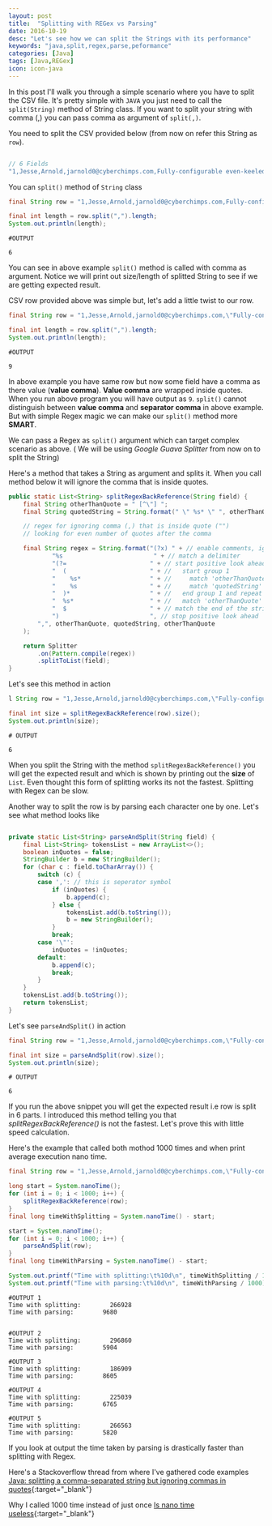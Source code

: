 ```yaml
---
layout: post
title:  "Splitting with REGex vs Parsing"
date: 2016-10-19
desc: "Let's see how we can split the Strings with its performance"
keywords: "java,split,regex,parse,peformance"
categories: [Java]
tags: [Java,REGex]
icon: icon-java
---
```


In this post I'll walk you through a simple scenario where you have to split the CSV file. It's pretty simple with `JAVA` you just need to call the `split(String)` method of String class. If you want to split your string with comma (,) you can pass comma as argument of `split(,)`.

You need to split the CSV provided below (from now on refer this String as `row`).

```java

// 6 Fields
"1,Jesse,Arnold,jarnold0@cyberchimps.com,Fully-configurable even-keeled portal,65001 Jenna Alley";
```
You can `split()` method of `String` class

```java
final String row = "1,Jesse,Arnold,jarnold0@cyberchimps.com,Fully-configurable even-keeled portal,65001 Jenna Alley";

final int length = row.split(",").length;
System.out.println(length);
```
```
#OUTPUT

6
```
You can see in above example `split()` method is called with comma as argument. Notice we will print out size/length of splitted String to see if we are getting expected result. 

CSV row provided above was simple but, let's add a little twist to our row.

```java
final String row = "1,Jesse,Arnold,jarnold0@cyberchimps.com,\"Fully-configurable, even-keeled, portal\",\"65001, Jenna Alley\"";

final int length = row.split(",").length;
System.out.println(length);
```
```
#OUTPUT

9
```

In above example you have same row but now some field have a comma as there value (**value comma**). **Value comma** are wrapped inside quotes. When you run above program you will have output as `9`. `split()` cannot distinguish between **value comma** and **separator comma** in above example. But with simple Regex magic we can make our `split()` method more **SMART**.

We can pass a Regex as `split()` argument which can target complex scenario as above. ( We will be using *Google Guava Splitter* from now on to split the String)

Here's a method that takes a String as argument and splits it. When you call method below it will ignore the comma that is inside quotes.


```java
public static List<String> splitRegexBackReference(String field) {
    final String otherThanQuote = " [^\"] ";
    final String quotedString = String.format(" \" %s* \" ", otherThanQuote);

    // regex for ignoring comma (,) that is inside quote ("")
    // looking for even number of quotes after the comma

    final String regex = String.format("(?x) " + // enable comments, ignore white spaces
            "%s                         " + // match a delimiter
            "(?=                       " + // start positive look ahead
            "  (                       " + //   start group 1
            "    %s*                   " + //     match 'otherThanQuote' zero or more times
            "    %s                    " + //     match 'quotedString'
            "  )*                      " + //   end group 1 and repeat it zero or more times
            "  %s*                     " + //   match 'otherThanQuote'
            "  $                       " + // match the end of the string
            ")                         ", // stop positive look ahead
        ",", otherThanQuote, quotedString, otherThanQuote
    );

    return Splitter
        .on(Pattern.compile(regex))
        .splitToList(field);
}

```
Let's see this method in action

```java
l String row = "1,Jesse,Arnold,jarnold0@cyberchimps.com,\"Fully-configurable, even-keeled, portal\",\"65001, Jenna Alley\"";

final int size = splitRegexBackReference(row).size();
System.out.println(size);
```
```
# OUTPUT

6
```

When you split the String with the method `splitRegexBackReference()` you will get the expected result and which is shown by printing out the **size** of `List`. Even thought this form of splitting works its not the fastest. Splitting with Regex can be slow.

Another way to split the row is by parsing each character one by one. Let's see what method looks like

```java

private static List<String> parseAndSplit(String field) {
    final List<String> tokensList = new ArrayList<>();
    boolean inQuotes = false;
    StringBuilder b = new StringBuilder();
    for (char c : field.toCharArray()) {
        switch (c) {
        case ',': // this is seperator symbol
            if (inQuotes) {
                b.append(c);
            } else {
                tokensList.add(b.toString());
                b = new StringBuilder();
            }
            break;
        case '\"':
            inQuotes = !inQuotes;
        default:
            b.append(c);
            break;
        }
    }
    tokensList.add(b.toString());
    return tokensList;
}
```

Let's see `parseAndSplit()` in action

```java
final String row = "1,Jesse,Arnold,jarnold0@cyberchimps.com,\"Fully-configurable, even-keeled, portal\",\"65001, Jenna Alley\"";

final int size = parseAndSplit(row).size();
System.out.println(size);
```
```
# OUTPUT

6
```

If you run the above snippet you will get the expected result i.e row is split in 6 parts. I introduced this method telling you that *splitRegexBackReference()* is not the fastest. Let's prove this with little speed calculation.

Here's the example that called both mothod 1000 times and when print average execution nano time.

```java
final String row = "1,Jesse,Arnold,jarnold0@cyberchimps.com,\"Fully-configurable, even-keeled, portal\",\"65001, Jenna Alley\"";

long start = System.nanoTime();
for (int i = 0; i < 1000; i++) {
    splitRegexBackReference(row);
}
final long timeWithSplitting = System.nanoTime() - start;

start = System.nanoTime();
for (int i = 0; i < 1000; i++) {
    parseAndSplit(row);
}
final long timeWithParsing = System.nanoTime() - start;

System.out.printf("Time with splitting:\t%10d\n", timeWithSplitting / 1000);
System.out.printf("Time with parsing:\t%10d\n", timeWithParsing / 1000);
```
```
#OUTPUT 1
Time with splitting:	    266928
Time with parsing:	      9680


#OUTPUT 2
Time with splitting:	    296860
Time with parsing:	      5904

#OUTPUT 3
Time with splitting:	    186909
Time with parsing:	      8605

#OUTPUT 4
Time with splitting:	    225039
Time with parsing:	      6765

#OUTPUT 5
Time with splitting:	    266563
Time with parsing:	      5820

```

If you look at output the time taken by parsing is drastically faster than splitting with Regex.

Here's a Stackoverflow thread from where I've gathered code examples
[Java: splitting a comma-separated string but ignoring commas in quotes](http://stackoverflow.com/questions/1757065/java-splitting-a-comma-separated-string-but-ignoring-commas-in-quotes){:target="_blank"}

Why I called 1000 time instead of just once
[Is nano time useless](http://stackoverflow.com/a/518438){:target="_blank"}
